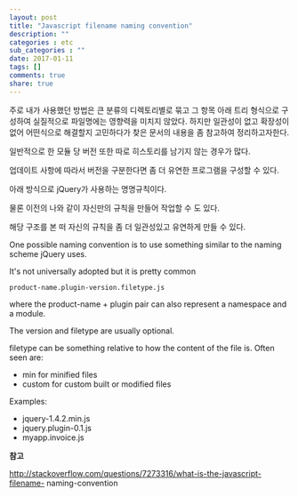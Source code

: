 ```yaml
---
layout: post
title: "Javascript filename naming convention"
description: ""
categories : etc
sub_categories : ""
date: 2017-01-11
tags: []
comments: true
share: true
---
```


  

주로 내가 사용했던 방법은 큰 분류의 디렉토리별로 묶고 그 항목 아래 트리 형식으로 구성하여 실질적으로 파일명에는 영향력을 미치지 않았다.
하지만 일관성이 없고 확장성이 없어 어떤식으로 해결할지 고민하다가 찾은 문서의 내용을 좀 참고하여 정리하고자한다.

  

일반적으로 한 모듈 당 버전 또한 따로 히스토리를 남기지 않는 경우가 많다.

업데이트 사항에 따라서 버전을 구분한다면 좀 더 유연한 프로그램을 구성할 수 있다.

아래 방식으로 jQuery가 사용하는 명명규칙이다.

물론 이전의 나와 같이 자신만의 규칙을 만들어 작업할 수 도 있다.

해당 구조를 본 떠 자신의 규칙을 좀 더 일관성있고 유연하게 만들 수 있다.

One possible naming convention is to use something similar to the naming
scheme jQuery uses.

It's not universally adopted but it is pretty common

  

    product-name.plugin-version.filetype.js

  

where the product-name \+ plugin pair can also represent a namespace and a
module.

The version and filetype are usually optional.

  

filetype can be something relative to how the content of the file is. Often
seen are:

  

  * min for minified files
  * custom for custom built or modified files

Examples:

  * jquery-1.4.2.min.js
  * jquery.plugin-0.1.js
  * myapp.invoice.js

  

**참고**

http://stackoverflow.com/questions/7273316/what-is-the-javascript-filename-
naming-convention

